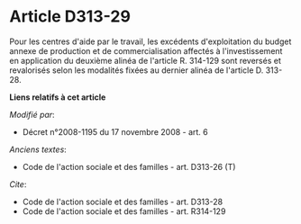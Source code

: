 # Article D313-29

Pour les centres d'aide par le travail, les excédents d'exploitation du budget annexe de production et de commercialisation
affectés à l'investissement en application du deuxième alinéa de l'article R. 314-129 sont reversés et revalorisés selon les
modalités fixées au dernier alinéa de l'article D. 313-28.

**Liens relatifs à cet article**

_Modifié par_:

  - Décret n°2008-1195 du 17 novembre 2008 - art. 6

_Anciens textes_:

  - Code de l'action sociale et des familles - art. D313-26 (T)

_Cite_:

  - Code de l'action sociale et des familles - art. D313-28
  - Code de l'action sociale et des familles - art. R314-129
